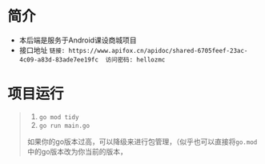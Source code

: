 # 简介

+ 本后端是服务于Android课设商城项目
+ 接口地址 `链接: https://www.apifox.cn/apidoc/shared-6705feef-23ac-4c09-a83d-83ade7ee19fc  访问密码: hellozmc`


# 项目运行

> 1. `go mod tidy`
> 2. `go run main.go`
>
> 如果你的go版本过高，可以降级来进行包管理，（似乎也可以直接将`go.mod`中的go版本改为你当前的版本，

